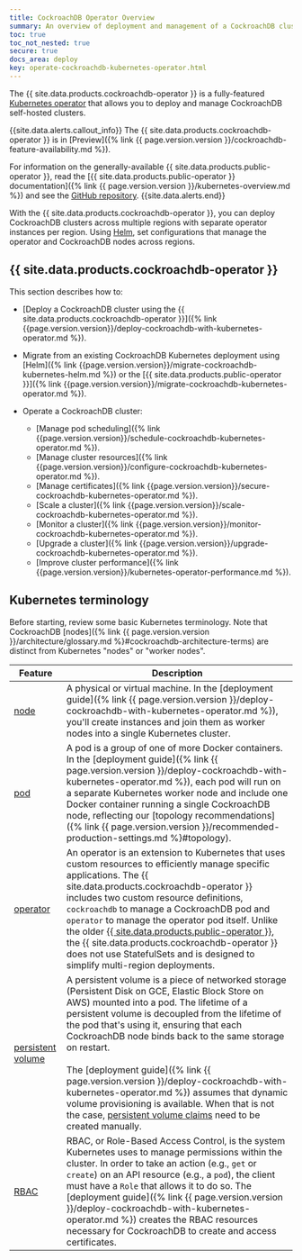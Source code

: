 ```yaml
---
title: CockroachDB Operator Overview
summary: An overview of deployment and management of a CockroachDB cluster using the {{ site.data.products.cockroachdb-operator }} with Kubernetes.
toc: true
toc_not_nested: true
secure: true
docs_area: deploy
key: operate-cockroachdb-kubernetes-operator.html
---
```


The {{ site.data.products.cockroachdb-operator }} is a fully-featured [Kubernetes operator](https://kubernetes.io/docs/concepts/extend-kubernetes/operator/) that allows you to deploy and manage CockroachDB self-hosted clusters.

{{site.data.alerts.callout_info}}
The {{ site.data.products.cockroachdb-operator }} is in [Preview]({% link {{ page.version.version }}/cockroachdb-feature-availability.md %}).

For information on the generally-available {{ site.data.products.public-operator }}, read the [{{ site.data.products.public-operator }} documentation]({% link {{ page.version.version }}/kubernetes-overview.md %}) and see the [GitHub repository](https://github.com/cockroachdb/cockroach-operator).
{{site.data.alerts.end}}

With the {{ site.data.products.cockroachdb-operator }}, you can deploy CockroachDB clusters across multiple regions with separate operator instances per region. Using [Helm](https://helm.sh/), set configurations that manage the operator and CockroachDB nodes across regions.

## {{ site.data.products.cockroachdb-operator }}

This section describes how to:

- [Deploy a CockroachDB cluster using the {{ site.data.products.cockroachdb-operator }}]({% link {{page.version.version}}/deploy-cockroachdb-with-kubernetes-operator.md %}).
- Migrate from an existing CockroachDB Kubernetes deployment using [Helm]({% link {{page.version.version}}/migrate-cockroachdb-kubernetes-helm.md %}) or the [{{ site.data.products.public-operator }}]({% link {{page.version.version}}/migrate-cockroachdb-kubernetes-operator.md %}).
- Operate a CockroachDB cluster:

    - [Manage pod scheduling]({% link {{page.version.version}}/schedule-cockroachdb-kubernetes-operator.md %}).
    - [Manage cluster resources]({% link {{page.version.version}}/configure-cockroachdb-kubernetes-operator.md %}).
    - [Manage certificates]({% link {{page.version.version}}/secure-cockroachdb-kubernetes-operator.md %}).
    - [Scale a cluster]({% link {{page.version.version}}/scale-cockroachdb-kubernetes-operator.md %}).
    - [Monitor a cluster]({% link {{page.version.version}}/monitor-cockroachdb-kubernetes-operator.md %}).
    - [Upgrade a cluster]({% link {{page.version.version}}/upgrade-cockroachdb-kubernetes-operator.md %}).
    - [Improve cluster performance]({% link {{page.version.version}}/kubernetes-operator-performance.md %}).

## Kubernetes terminology

Before starting, review some basic Kubernetes terminology. Note that CockroachDB [nodes]({% link {{ page.version.version }}/architecture/glossary.md %}#cockroachdb-architecture-terms) are distinct from Kubernetes "nodes" or "worker nodes".

Feature | Description
--------|------------
[node](https://kubernetes.io/docs/concepts/architecture/nodes/) | A physical or virtual machine. In the [deployment guide]({% link {{ page.version.version }}/deploy-cockroachdb-with-kubernetes-operator.md %}), you'll create instances and join them as worker nodes into a single Kubernetes cluster.
[pod](http://kubernetes.io/docs/user-guide/pods/) | A pod is a group of one of more Docker containers. In the [deployment guide]({% link {{ page.version.version }}/deploy-cockroachdb-with-kubernetes-operator.md %}), each pod will run on a separate Kubernetes worker node and include one Docker container running a single CockroachDB node, reflecting our [topology recommendations]({% link {{ page.version.version }}/recommended-production-settings.md %}#topology).
[operator](https://kubernetes.io/docs/concepts/extend-kubernetes/operator/) | An operator is an extension to Kubernetes that uses custom resources to efficiently manage specific applications. The {{ site.data.products.cockroachdb-operator }} includes two custom resource definitions, `cockroachdb` to manage a CockroachDB pod and `operator` to manage the operator pod itself. Unlike the older [{{ site.data.products.public-operator }}](https://github.com/cockroachdb/cockroach-operator), the {{ site.data.products.cockroachdb-operator }} does not use StatefulSets and is designed to simplify multi-region deployments.
[persistent volume](http://kubernetes.io/docs/user-guide/persistent-volumes/) | A persistent volume is a piece of networked storage (Persistent Disk on GCE, Elastic Block Store on AWS) mounted into a pod. The lifetime of a persistent volume is decoupled from the lifetime of the pod that's using it, ensuring that each CockroachDB node binds back to the same storage on restart.<br><br>The [deployment guide]({% link {{ page.version.version }}/deploy-cockroachdb-with-kubernetes-operator.md %}) assumes that dynamic volume provisioning is available. When that is not the case, [persistent volume claims](http://kubernetes.io/docs/user-guide/persistent-volumes/#persistentvolumeclaims) need to be created manually.
[RBAC](https://kubernetes.io/docs/reference/access-authn-authz/rbac/) | RBAC, or Role-Based Access Control, is the system Kubernetes uses to manage permissions within the cluster. In order to take an action (e.g., `get` or `create`) on an API resource (e.g., a `pod`), the client must have a `Role` that allows it to do so. The [deployment guide]({% link {{ page.version.version }}/deploy-cockroachdb-with-kubernetes-operator.md %}) creates the RBAC resources necessary for CockroachDB to create and access certificates.
